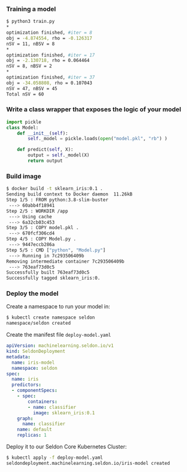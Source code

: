 ### Training a model
```sh
$ python3 train.py
*
optimization finished, #iter = 8
obj = -4.874554, rho = -0.126317
nSV = 11, nBSV = 8
*
optimization finished, #iter = 17
obj = -2.130718, rho = 0.064464
nSV = 8, nBSV = 2
*
optimization finished, #iter = 37
obj = -34.058808, rho = 0.107043
nSV = 47, nBSV = 45
Total nSV = 60
```

### Write a class wrapper that exposes the logic of your model
```python
import pickle
class Model:
    def __init__(self):
        self._model = pickle.loads(open("model.pkl", "rb") )

    def predict(self, X):
        output = self._model(X)
        return output
```

### Build image
```sh
$ docker build -t sklearn_iris:0.1 .
Sending build context to Docker daemon  11.26kB
Step 1/5 : FROM python:3.8-slim-buster
 ---> 60abb4f18941
Step 2/5 : WORKDIR /app
 ---> Using cache
 ---> 6a32cb03c453
Step 3/5 : COPY model.pkl .
 ---> 670fcf306cd4
Step 4/5 : COPY Model.py .
 ---> 9447eccb286a
Step 5/5 : CMD ["python", "Model.py"]
 ---> Running in 7c293506409b
Removing intermediate container 7c293506409b
 ---> 763eaf73d0c5
Successfully built 763eaf73d0c5
Successfully tagged sklearn_iris:0.
```

### Deploy the model
Create a namespace to run your model in:
```sh
$ kubectl create namespace seldon
namespace/seldon created
```

Create the manifest file `deploy-model.yaml`
```yaml
apiVersion: machinelearning.seldon.io/v1
kind: SeldonDeployment
metadata:
  name: iris-model
  namespace: seldon
spec:
  name: iris
  predictors:
  - componentSpecs:
    - spec:
        containers:
        - name: classifier
          image: sklearn_iris:0.1
    graph:
      name: classifier
    name: default
    replicas: 1
```

Deploy it to our Seldon Core Kubernetes Cluster:
```sh
$ kubectl apply -f deploy-model.yaml
seldondeployment.machinelearning.seldon.io/iris-model created
```